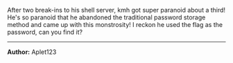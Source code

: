After two break-ins to his shell server, kmh got super paranoid about a third! He's so paranoid that he abandoned the traditional password storage method and came up with this monstrosity! I reckon he used the flag as the password, can you find it?

---
**Author:** Aplet123